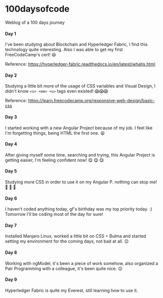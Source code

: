 # 100daysofcode
Weblog of a 100 days journey

#### Day 1 ####

I've been studying about Blockchain and Hyperledger Fabric, I find this technology quite interesting. Also I was able to get my first FreeCodeCamp's cert! 😃

Reference: https://hyperledger-fabric.readthedocs.io/en/latest/whatis.html


#### Day 2 ####

Studying a little bit more of the usage of CSS variables and Visual Design, I didn't know `<s> <em> <u>` tags even existed! 😱😱😱

Reference: https://learn.freecodecamp.org/responsive-web-design/basic-css


#### Day 3 ####

I started working with a new Angular Project because of my job. I feel like I'm forgetting things, being HTML the first one. 😫

#### Day 4 ####

After giving myself some time, searching and trying, this Angular Project is getting easier, I'm feeling confident now! 😋 😋 😋

#### Day 5 ####

Studying more CSS in order to use it on my Angular P. nothing can stop me! 💪 💪 💪

#### Day 6 ####

I haven't coded anything today, gf's birthday was my top priority today. :) Tomorrow I'll be coding most of the day for sure! 

#### Day 7 ####

Installed Manjaro Linux, worked a little bit on CSS + Bulma and started setting my environment for the coming days, not bad at all. 😉


#### Day 8 ####

Working with ngModel, it's been a piece of work somehow, also organized a Pair Programming with a colleague, it's been quite nice. 😉


#### Day 9 ####

Hyperledger Fabric is quite my Everest, still learning how to use it.
